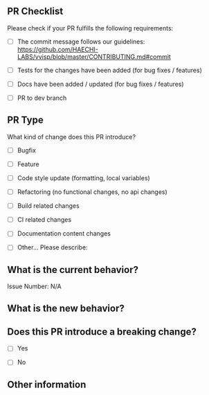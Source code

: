 ## PR Checklist
Please check if your PR fulfills the following requirements:

- [ ] The commit message follows our guidelines: https://github.com/HAECHI-LABS/vvisp/blob/master/CONTRIBUTING.md#commit
- [ ] Tests for the changes have been added (for bug fixes / features)
- [ ] Docs have been added / updated (for bug fixes / features)
- [ ] PR to dev branch


## PR Type
What kind of change does this PR introduce?

<!-- Please check the one that applies to this PR using "x". -->

- [ ] Bugfix
- [ ] Feature
- [ ] Code style update (formatting, local variables)
- [ ] Refactoring (no functional changes, no api changes)
- [ ] Build related changes
- [ ] CI related changes
- [ ] Documentation content changes
- [ ] Other... Please describe:


## What is the current behavior?
<!-- Please describe the current behavior that you are modifying, or link to a relevant issue. -->

Issue Number: N/A


## What is the new behavior?


## Does this PR introduce a breaking change?

- [ ] Yes
- [ ] No


<!-- If this PR contains a breaking change, please describe the impact and migration path for existing applications below. -->


## Other information
